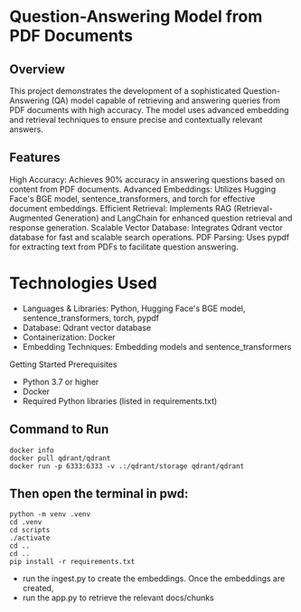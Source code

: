 # Question-Answering Model from PDF Documents

## Overview
This project demonstrates the development of a sophisticated Question-Answering (QA) model capable of retrieving and answering queries from PDF documents with high accuracy. The model uses advanced embedding and retrieval techniques to ensure precise and contextually relevant answers.

## Features
High Accuracy: Achieves 90% accuracy in answering questions based on content from PDF documents.
Advanced Embeddings: Utilizes Hugging Face's BGE model, sentence_transformers, and torch for effective document embeddings.
Efficient Retrieval: Implements RAG (Retrieval-Augmented Generation) and LangChain for enhanced question retrieval and response generation.
Scalable Vector Database: Integrates Qdrant vector database for fast and scalable search operations.
PDF Parsing: Uses pypdf for extracting text from PDFs to facilitate question answering.

# Technologies Used
- Languages & Libraries: Python, Hugging Face's BGE model, sentence_transformers, torch, pypdf
- Database: Qdrant vector database
- Containerization: Docker
- Embedding Techniques: Embedding models and sentence_transformers

Getting Started
Prerequisites
- Python 3.7 or higher
- Docker
- Required Python libraries (listed in requirements.txt)

## Command to Run
```
docker info
docker pull qdrant/qdrant 
docker run -p 6333:6333 -v .:/qdrant/storage qdrant/qdrant
```

## Then open the terminal in pwd:
```
python -m venv .venv 
cd .venv 
cd scripts 
./activate
cd ..
cd ..
pip install -r requirements.txt
```

- run the ingest.py to create the embeddings. Once the embeddings are created,
- run the app.py to retrieve the relevant docs/chunks


